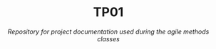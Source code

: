 <h1 align="center">TP01</h1>
<p align="center"><i>Repository for project documentation used during the agile methods classes</i></p>
